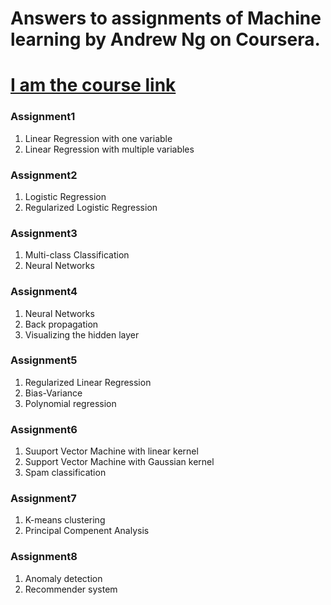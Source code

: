 # Answers to assignments of Machine learning by Andrew Ng on Coursera.
# [I am the course link](https://www.coursera.org/learn/machine-learning)
### Assignment1 
1. Linear Regression with one variable
2. Linear Regression with multiple variables

### Assignment2 
1. Logistic Regression
2. Regularized Logistic Regression

### Assignment3 
1. Multi-class Classification
2. Neural Networks

### Assignment4 
1. Neural Networks
2. Back propagation
3. Visualizing the hidden layer

### Assignment5 
1. Regularized Linear Regression
2. Bias-Variance
3. Polynomial regression

### Assignment6 
1. Suuport Vector Machine with linear kernel
2. Support Vector Machine with Gaussian kernel
3. Spam classification

### Assignment7 
1. K-means clustering
2. Principal Compenent Analysis

### Assignment8
1. Anomaly detection
2. Recommender system

